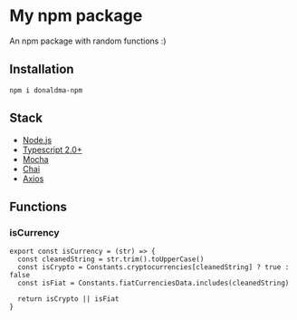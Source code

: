 
# My npm package

An npm package with random functions :)

## Installation

`npm i donaldma-npm`

## Stack
- [Node.js](https://nodejs.org/en/)
- [Typescript 2.0+](https://www.typescriptlang.org/)
- [Mocha](https://mochajs.org/)
- [Chai](http://www.chaijs.com/)
- [Axios](https://github.com/axios/axios)

## Functions

### isCurrency
```
export const isCurrency = (str) => {
  const cleanedString = str.trim().toUpperCase()
  const isCrypto = Constants.cryptocurrencies[cleanedString] ? true : false
  const isFiat = Constants.fiatCurrenciesData.includes(cleanedString)

  return isCrypto || isFiat
}
```